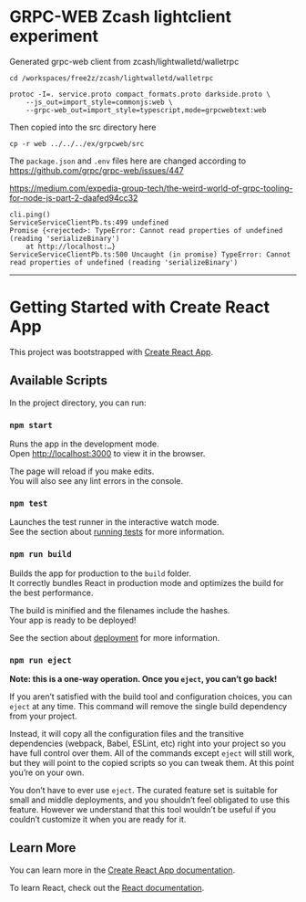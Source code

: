 # GRPC-WEB Zcash lightclient experiment

Generated grpc-web client from zcash/lightwalletd/walletrpc

```
cd /workspaces/free2z/zcash/lightwalletd/walletrpc

protoc -I=. service.proto compact_formats.proto darkside.proto \
    --js_out=import_style=commonjs:web \
    --grpc-web_out=import_style=typescript,mode=grpcwebtext:web
```

Then copied into the src directory here

```
cp -r web ../../../ex/grpcweb/src
```

The `package.json` and `.env` files here are changed according to
https://github.com/grpc/grpc-web/issues/447

https://medium.com/expedia-group-tech/the-weird-world-of-grpc-tooling-for-node-js-part-2-daafed94cc32

```
cli.ping()
ServiceServiceClientPb.ts:499 undefined
Promise {<rejected>: TypeError: Cannot read properties of undefined (reading 'serializeBinary')
    at http://localhost:…}
ServiceServiceClientPb.ts:500 Uncaught (in promise) TypeError: Cannot read properties of undefined (reading 'serializeBinary')
```

----------------------------------


# Getting Started with Create React App

This project was bootstrapped with [Create React App](https://github.com/facebook/create-react-app).

## Available Scripts

In the project directory, you can run:

### `npm start`

Runs the app in the development mode.\
Open [http://localhost:3000](http://localhost:3000) to view it in the browser.

The page will reload if you make edits.\
You will also see any lint errors in the console.

### `npm test`

Launches the test runner in the interactive watch mode.\
See the section about [running tests](https://facebook.github.io/create-react-app/docs/running-tests) for more information.

### `npm run build`

Builds the app for production to the `build` folder.\
It correctly bundles React in production mode and optimizes the build for the best performance.

The build is minified and the filenames include the hashes.\
Your app is ready to be deployed!

See the section about [deployment](https://facebook.github.io/create-react-app/docs/deployment) for more information.

### `npm run eject`

**Note: this is a one-way operation. Once you `eject`, you can’t go back!**

If you aren’t satisfied with the build tool and configuration choices, you can `eject` at any time. This command will remove the single build dependency from your project.

Instead, it will copy all the configuration files and the transitive dependencies (webpack, Babel, ESLint, etc) right into your project so you have full control over them. All of the commands except `eject` will still work, but they will point to the copied scripts so you can tweak them. At this point you’re on your own.

You don’t have to ever use `eject`. The curated feature set is suitable for small and middle deployments, and you shouldn’t feel obligated to use this feature. However we understand that this tool wouldn’t be useful if you couldn’t customize it when you are ready for it.

## Learn More

You can learn more in the [Create React App documentation](https://facebook.github.io/create-react-app/docs/getting-started).

To learn React, check out the [React documentation](https://reactjs.org/).
